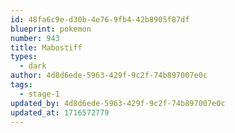 ```yaml
---
id: 48fa6c9e-d30b-4e76-9fb4-42b8905f87df
blueprint: pokemon
number: 943
title: Mabostiff
types:
  - dark
author: 4d8d6ede-5963-429f-9c2f-74b897007e0c
tags:
  - stage-1
updated_by: 4d8d6ede-5963-429f-9c2f-74b897007e0c
updated_at: 1716572779
---
```

